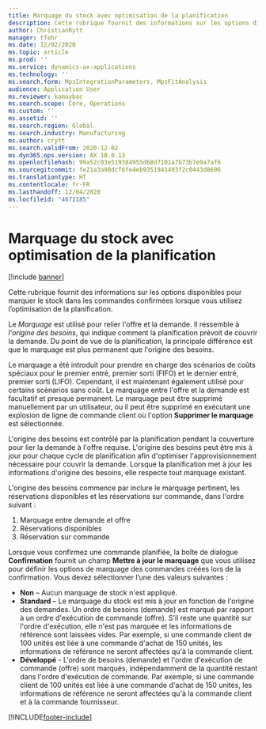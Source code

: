 ```yaml
---
title: Marquage du stock avec optimisation de la planification
description: Cette rubrique fournit des informations sur les options disponibles pour marquer le stock dans les commandes confirmées lorsque vous utilisez l’optimisation de la planification.
author: ChristianRytt
manager: tfehr
ms.date: 12/02/2020
ms.topic: article
ms.prod: ''
ms.service: dynamics-ax-applications
ms.technology: ''
ms.search.form: MpsIntegrationParameters, MpsFitAnalysis
audience: Application User
ms.reviewer: kamaybac
ms.search.scope: Core, Operations
ms.custom: ''
ms.assetid: ''
ms.search.region: Global
ms.search.industry: Manufacturing
ms.author: crytt
ms.search.validFrom: 2020-12-02
ms.dyn365.ops.version: AX 10.0.13
ms.openlocfilehash: 99a52c03e519384955d68d7101a7b73b7e9a7af6
ms.sourcegitcommit: fe21a3a98dcf6fe4eb9351941493f2c0443d8696
ms.translationtype: HT
ms.contentlocale: fr-FR
ms.lasthandoff: 12/04/2020
ms.locfileid: "4672185"
---
```

# <a name="inventory-marking-with-planning-optimization"></a>Marquage du stock avec optimisation de la planification

[!include [banner](../../includes/banner.md)]

Cette rubrique fournit des informations sur les options disponibles pour marquer le stock dans les commandes confirmées lorsque vous utilisez l’optimisation de la planification.

Le *Marquage* est utilisé pour relier l'offre et la demande. Il ressemble à l'*origine des besoins*, qui indique comment la planification prévoit de couvrir la demande. Du point de vue de la planification, la principale différence est que le marquage est plus permanent que l'origine des besoins.

Le marquage a été introduit pour prendre en charge des scénarios de coûts spéciaux pour le premier entré, premier sorti (FIFO) et le dernier entré, premier sorti (LIFO). Cependant, il est maintenant également utilisé pour certains scénarios sans coût. Le marquage entre l'offre et la demande est facultatif et presque permanent. Le marquage peut être supprimé manuellement par un utilisateur, ou il peut être supprimé en exécutant une explosion de ligne de commande client où l'option **Supprimer le marquage** est sélectionnée.

L'origine des besoins est contrôlé par la planification pendant la couverture pour lier la demande à l'offre requise. L'origine des besoins peut être mis à jour pour chaque cycle de planification afin d'optimiser l'approvisionnement nécessaire pour couvrir la demande. Lorsque la planification met à jour les informations d'origine des besoins, elle respecte tout marquage existant.

L'origine des besoins commence par inclure le marquage pertinent, les réservations disponibles et les réservations sur commande, dans l'ordre suivant :

1. Marquage entre demande et offre
1. Réservations disponibles
1. Réservation sur commande

Lorsque vous confirmez une commande planifiée, la boîte de dialogue **Confirmation** fournit un champ **Mettre à jour le marquage** que vous utilisez pour définir les options de marquage des commandes créées lors de la confirmation. Vous devez sélectionner l’une des valeurs suivantes :

- **Non** – Aucun marquage de stock n'est appliqué.
- **Standard** – Le marquage du stock est mis à jour en fonction de l'origine des demandes. Un ordre de besoins (demande) est marqué par rapport à un ordre d'exécution de commande (offre). S'il reste une quantité sur l'ordre d'exécution, elle n'est pas marquée et les informations de référence sont laissées vides. Par exemple, si une commande client de 100 unités est liée à une commande d'achat de 150 unités, les informations de référence ne seront affectées qu'à la commande client.
- **Développé** - L'ordre de besoins (demande) et l'ordre d'exécution de commande (offre) sont marqués, indépendamment de la quantité restant dans l'ordre d'exécution de commande. Par exemple, si une commande client de 100 unités est liée à une commande d'achat de 150 unités, les informations de référence ne seront affectées qu'à la commande client et à la commande fournisseur.


[!INCLUDE[footer-include](../../../includes/footer-banner.md)]